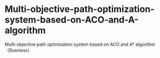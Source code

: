 # Multi-objective-path-optimization-system-based-on-ACO-and-A-algorithm
Multi-objective path optimization system based on ACO and A* algorithm（Business）
